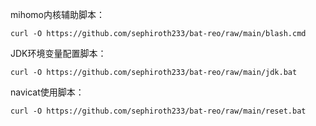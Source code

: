mihomo内核辅助脚本：
```
curl -O https://github.com/sephiroth233/bat-reo/raw/main/blash.cmd
```
JDK环境变量配置脚本：
```
curl -O https://github.com/sephiroth233/bat-reo/raw/main/jdk.bat
```
navicat使用脚本：
```
curl -O https://github.com/sephiroth233/bat-reo/raw/main/reset.bat
```